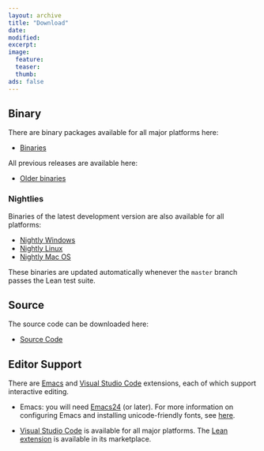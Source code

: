```yaml
---
layout: archive
title: "Download"
date:
modified:
excerpt:
image:
  feature:
  teaser:
  thumb:
ads: false
---
```


## Binary

There are binary packages available for all major platforms here:

- [Binaries](https://github.com/leanprover/lean/releases/latest)

All previous releases are available here:

- [Older binaries](https://github.com/leanprover/lean/releases)

### Nightlies

Binaries of the latest development version are also available for all platforms:

- [Nightly Windows](https://ci.appveyor.com/api/projects/leodemoura/lean/artifacts/build/lean-nightly-windows.zip?branch=master)
- [Nightly Linux](https://leanprover.github.io/lean-nightly/build/lean-nightly-linux.tar.gz)
- [Nightly Mac OS](https://leanprover.github.io/lean-nightly/build/lean-nightly-darwin.zip)

These binaries are updated automatically whenever the `master` branch passes the Lean test suite.

## Source

The source code can be downloaded here:

- [Source Code](http://github.com/leanprover/lean)

## Editor Support

There are [Emacs](https://www.gnu.org/software/emacs/) and [Visual Studio Code](http://code.visualstudio.com) extensions, each of which support interactive editing.

- Emacs: you will need [Emacs24](https://www.gnu.org/software/emacs/) (or later). For more information on configuring Emacs and
installing unicode-friendly fonts, see
[here](https://github.com/leanprover/lean/blob/master/src/emacs/README.md).

- [Visual Studio Code](http://code.visualstudio.com) is available for all major platforms.
  The [Lean extension](https://marketplace.visualstudio.com/items?itemName=jroesch.lean) is available in its marketplace.
